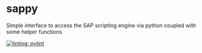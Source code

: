 # sappy
Simple interface to access the SAP scripting engine via python coupled with some helper functions

[![linting: pylint](https://img.shields.io/badge/linting-pylint-yellowgreen)](https://github.com/pylint-dev/pylint)
